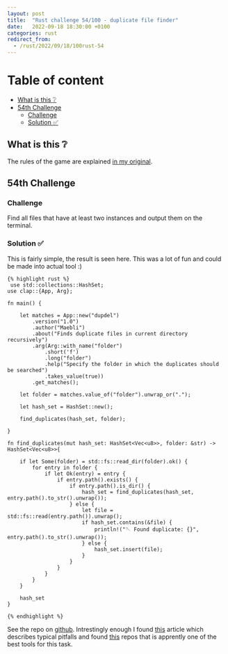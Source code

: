 ```yaml
---
layout: post
title:  "Rust challenge 54/100 - duplicate file finder"
date:   2022-09-18 18:30:00 +0100
categories: rust
redirect_from:
  - /rust/2022/09/18/100rust-54
---
```



#  Table of content
<!-- MarkdownTOC autolink="true" -->

- [What is this :grey_question:](#what-is-this-grey_question)
- [54th Challenge](#54th-challenge)
    - [Challenge](#challenge)
    - [Solution :white_check_mark:](#solution-white_check_mark)

<!-- /MarkdownTOC -->

## What is this :grey_question: 

The rules of the game are explained [in my original](https://maebli.github.io/rust/2021/10/18/100rust.html). 

## 54th Challenge
### Challenge

Find all files that have at least two instances and output them on the terminal. 

### Solution :white_check_mark:


This is fairly simple, the result is seen here. This was a lot of fun and could be made into actual tool :)

    {% highlight rust %}
     use std::collections::HashSet;
    use clap::{App, Arg};

    fn main() {

        let matches = App::new("dupdel")
            .version("1.0")
            .author("Maebli")
            .about("Finds duplicate files in current directory recursively")
            .arg(Arg::with_name("folder")
                .short('f')
                .long("folder")
                .help("Specify the folder in which the duplicates should be searched")
                .takes_value(true))
            .get_matches();

        let folder = matches.value_of("folder").unwrap_or(".");

        let hash_set = HashSet::new();

        find_duplicates(hash_set, folder);

    }

    fn find_duplicates(mut hash_set: HashSet<Vec<u8>>, folder: &str) -> HashSet<Vec<u8>>{

        if let Some(folder) = std::fs::read_dir(folder).ok() {
            for entry in folder {
                if let Ok(entry) = entry {
                    if entry.path().exists() {
                        if entry.path().is_dir() {
                            hash_set = find_duplicates(hash_set, entry.path().to_str().unwrap());
                        } else {
                            let file = std::fs::read(entry.path()).unwrap();
                            if hash_set.contains(&file) {
                                println!("🪡 Found duplicate: {}", entry.path().to_str().unwrap());
                            } else {
                                hash_set.insert(file);
                            }
                        }
                    }
                }
            }
        }

        hash_set
    }

    {% endhighlight %}


See the repo on [github](https://github.com/maebli/100rustsnippets/tree/master/dupdel). Intrestingly enough I found [this](https://github.com/sahib/rmlint) article which  describes typical pitfalls and  found [this](https://github.com/sahib/rmlint) repos  that is apprently one of the best tools for this task. 
